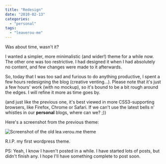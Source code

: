 ```yaml
---
title: "Redesign"
date: "2010-02-13"
categories: 
  - "personal"
tags: 
  - "leaverou-me"
---
```


Was about time, wasn't it?

I wanted a simpler, more minimalistic (and wider!) theme for a while now. The other one was too restrictive. I had designed it when I had absolutely no content, and few changes were made to it afterwards.

So, today that I was too sad and furious to do anything productive, I spent a few hours redesigning the blog (creative venting...). Please note that it's just a few hours' work (with no mockup), so it's bound to be a bit rough around the edges. I will refine it more as time goes by.

(and just like the previous one, it's best viewed in more CSS3-supporting browsers, like Firefox, Chrome or Safari. If we can't use the latest bells n' whistles in our **personal** blogs, where can we? ;))

Here's a screenshot from the previous theme:

![Screenshot of the old lea.verou.me theme](http://lea.verou.me/wp-content/themes/leaverou/screenshot.png "The old lea.verou.me theme")

R.I.P. my first wordpress theme.

PS: Yeah, I know I haven't posted in a while. I have started lots of posts, but didn't finish any. I hope I'll have something complete to post soon.
